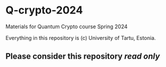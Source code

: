 # Q-crypto-2024
Materials for Quantum Crypto course Spring 2024


Everything in this repository is (c) University of Tartu, Estonia.


## Please consider this repository *read only*
